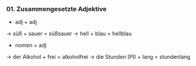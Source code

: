 ### 01.  Zusammengesetzte Adjektive

- adj + adj

-> süß + sauer = süßsauer
-> hell + blau = hellblau

- nomen + adj

-> der Alkohol + frei = alkoholfrei
-> die Stunden (Pl) + lang = stundenlang


 